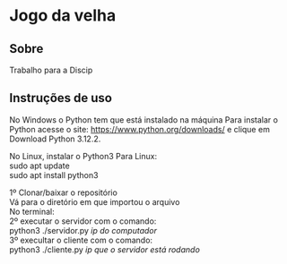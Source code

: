# Jogo da velha

## Sobre
Trabalho para a Discip

## Instruções de uso

No Windows o Python tem que está instalado na máquina
Para instalar o Python acesse o site: https://www.python.org/downloads/ e clique em 
Download Python 3.12.2.

No Linux, instalar o Python3
Para Linux:  
sudo apt update  
sudo apt install python3  

1º Clonar/baixar o repositório  
Vá para o diretório em que importou o arquivo  
No terminal:  
2º executar o servidor com o comando:  
python3 ./servidor.py *ip do computador*  
3º execultar o cliente com o comando:  
 python3 ./cliente.py *ip que o servidor está rodando*  



